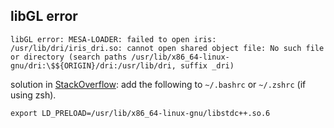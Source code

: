 
## libGL error
```shell
libGL error: MESA-LOADER: failed to open iris: /usr/lib/dri/iris_dri.so: cannot open shared object file: No such file or directory (search paths /usr/lib/x86_64-linux-gnu/dri:\$${ORIGIN}/dri:/usr/lib/dri, suffix _dri)
```
solution in [StackOverflow](https://stackoverflow.com/questions/72110384/libgl-error-mesa-loader-failed-to-open-iris): add the following to `~/.bashrc` or `~/.zshrc` (if using zsh).
```shell
export LD_PRELOAD=/usr/lib/x86_64-linux-gnu/libstdc++.so.6
```